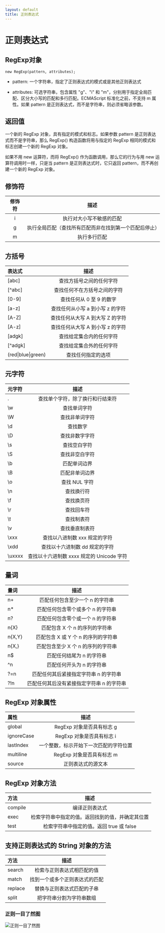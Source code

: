 ```yaml
---
layout: default
title: 正则表达式
---
```


# 正则表达式

## RegExp对象

`new RegExp(pattern, attributes);`

- pattern: 一个字符串，指定了正则表达式的模式或是其他正则表达式

- attributes: 可选字符串，包含属性 "g"、"i" 和 "m"，分别用于指定全局匹配、区分大小写的匹配和多行匹配。ECMAScript 标准化之前，不支持 m 属性。如果 pattern 是正则表达式，而不是字符串，则必须省略该参数。

## 返回值

一个新的 RegExp 对象，具有指定的模式和标志。如果参数 pattern 是正则表达式而不是字符串，那么 RegExp() 构造函数将用与指定的 RegExp 相同的模式和标志创建一个新的 RegExp 对象。

如果不用 new 运算符，而将 RegExp() 作为函数调用，那么它的行为与用 new 运算符调用时一样，只是当 pattern 是正则表达式时，它只返回 pattern，而不再创建一个新的 RegExp 对象。

## 修饰符

|修饰符  | 描述     |
| :----: |:-------: |
|i       | 执行对大小写不敏感的匹配 |
|g       | 执行全局匹配（查找所有匹配而非在找到第一个匹配后停止）|
|m       | 执行多行匹配     |

## 方括号

| 表达式 | 描述 |
|:------ | :----: |
| [abc]  | 查找方括号之间的任何字符          |
| [^abc] | 查找任何不在方括号之间的字符      |
| [0-9]  | 查找任何从 0 至 9 的数字          |
| [a-z]  | 查找任何从小写 a 到小写 z 的字符  |
| [A-Z]  | 查找任何从大写 A 到大写 Z 的字符  |
| [A-z]  | 查找任何从大写 A 到小写 z 的字符  |
| [adgk] | 查找给定集合内的任何字符          |
| [^adgk]| 查找给定集合外的任何字符          |
| (red\|blue\|green) | 查找任何指定的选项    |

## 元字符

| 元字符 | 描述 |
|:------ |:-----:|
| .      | 查找单个字符，除了换行和行结束符 |
| \w     | 查找单词字符                     |
| \W     | 查找非单词字符                   |
| \d     | 查找数字                         |
| \D     | 查找非数字字符                   |
| \s     | 查找空白字符                     |
| \S     | 查找非空白字符                   |
| \b     | 匹配单词边界                     |
| \B     | 匹配非单词边界                   |
| \o     | 查找 NUL 字符                    |
| \n     | 查找换行符                       |
| \f     | 查找换页符                       |
| \r     | 查找回车符                       |
| \t     | 查找制表符                       |
| \v     | 查找垂直制表符                   |
| \xxx   | 查找以八进制数 xxx 规定的字符    |
| \xdd   | 查找以十六进制数 dd 规定的字符   |
| \uxxxx | 查找以十六进制数 xxxx 规定的 Unicode 字符 |

## 量词

| 量词  | 描述 |
|:----  |:----:|
| n+    | 匹配任何包含至少一个 n 的字符串 |
| n*    | 匹配任何包含零个或多个 n 的字符串 |
| n?    | 匹配任何包含零个或一个 n 的字符串 |
| n{X}  | 匹配包含 X 个 n 的序列的字符串 |
| n{X,Y}| 匹配包含 X 或 Y 个 n 的序列的字符串 |
| n{X,} | 匹配包含至少 X 个 n 的序列的字符串 |
| n$    | 匹配任何结尾为 n 的字符串 |
| ^n    | 匹配任何开头为 n 的字符串 |
| ?=n   | 匹配任何其后紧接指定字符串 n 的字符串 |
| ?!n   | 匹配任何其后没有紧接指定字符串 n 的字符串 |

## RegExp 对象属性

| 属性	| 描述	|
| :---- |:----:|
| global     |	RegExp 对象是否具有标志 g |
| ignoreCase |	RegExp 对象是否具有标志 i|
| lastIndex  |	一个整数，标示开始下一次匹配的字符位置 |
| multiline	 | RegExp 对象是否具有标志 m |
| source     |	正则表达式的源文本 |

## RegExp 对象方法

| 方法 | 描述 |
| :----  |:----:|
| compile|	编译正则表达式 |
| exec   |	检索字符串中指定的值。返回找到的值，并确定其位置 |
| test   |	检索字符串中指定的值。返回 true 或 false |

## 支持正则表达式的 String 对象的方法

| 方法 | 描述 |
| :---- |:----:|
| search  |	检索与正则表达式相匹配的值|
| match	  | 找到一个或多个正则表达式的匹配|
| replace |	替换与正则表达式匹配的子串|
| split	  | 把字符串分割为字符串数组|


### 正则一目了然图

![正则一目了然图](http://m.yea.im/di/AJ2R/.jpg)